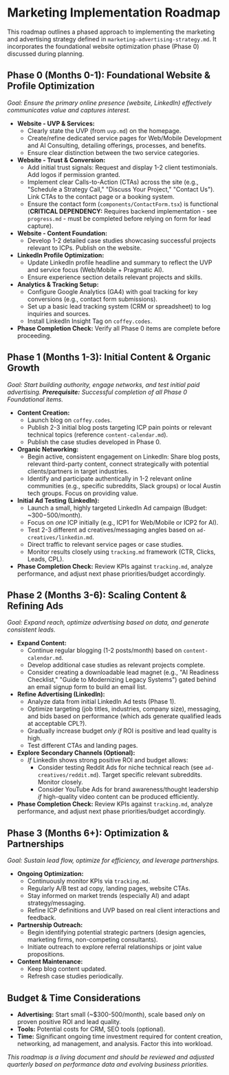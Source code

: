 # Marketing Implementation Roadmap

This roadmap outlines a phased approach to implementing the marketing and advertising strategy defined in `marketing-advertising-strategy.md`. It incorporates the foundational website optimization phase (Phase 0) discussed during planning.

## Phase 0 (Months 0-1): Foundational Website & Profile Optimization

*Goal: Ensure the primary online presence (website, LinkedIn) effectively communicates value and captures interest.*

*   **Website - UVP & Services:**
    *   Clearly state the UVP (from `uvp.md`) on the homepage.
    *   Create/refine dedicated service pages for Web/Mobile Development and AI Consulting, detailing offerings, processes, and benefits.
    *   Ensure clear distinction between the two service categories.
*   **Website - Trust & Conversion:**
    *   Add initial trust signals: Request and display 1-2 client testimonials. Add logos if permission granted.
    *   Implement clear Calls-to-Action (CTAs) across the site (e.g., "Schedule a Strategy Call," "Discuss Your Project," "Contact Us"). Link CTAs to the contact page or a booking system.
    *   Ensure the contact form (`components/ContactForm.tsx`) is functional (**CRITICAL DEPENDENCY:** Requires backend implementation - see `progress.md` - must be completed before relying on form for lead capture).
*   **Website - Content Foundation:**
    *   Develop 1-2 detailed case studies showcasing successful projects relevant to ICPs. Publish on the website.
*   **LinkedIn Profile Optimization:**
    *   Update LinkedIn profile headline and summary to reflect the UVP and service focus (Web/Mobile + Pragmatic AI).
    *   Ensure experience section details relevant projects and skills.
*   **Analytics & Tracking Setup:**
    *   Configure Google Analytics (GA4) with goal tracking for key conversions (e.g., contact form submissions).
    *   Set up a basic lead tracking system (CRM or spreadsheet) to log inquiries and sources.
    *   Install LinkedIn Insight Tag on `coffey.codes`.
*   **Phase Completion Check:** Verify all Phase 0 items are complete before proceeding.

## Phase 1 (Months 1-3): Initial Content & Organic Growth

*Goal: Start building authority, engage networks, and test initial paid advertising.*
***Prerequisite:** Successful completion of all Phase 0 Foundational items.*

*   **Content Creation:**
    *   Launch blog on `coffey.codes`.
    *   Publish 2-3 initial blog posts targeting ICP pain points or relevant technical topics (reference `content-calendar.md`).
    *   Publish the case studies developed in Phase 0.
*   **Organic Networking:**
    *   Begin active, consistent engagement on LinkedIn: Share blog posts, relevant third-party content, connect strategically with potential clients/partners in target industries.
    *   Identify and participate authentically in 1-2 relevant online communities (e.g., specific subreddits, Slack groups) or local Austin tech groups. Focus on providing value.
*   **Initial Ad Testing (LinkedIn):**
    *   Launch a small, highly targeted LinkedIn Ad campaign (Budget: ~$300-$500/month).
    *   Focus on *one* ICP initially (e.g., ICP1 for Web/Mobile or ICP2 for AI).
    *   Test 2-3 different ad creatives/messaging angles based on `ad-creatives/linkedin.md`.
    *   Direct traffic to relevant service pages or case studies.
    *   Monitor results closely using `tracking.md` framework (CTR, Clicks, Leads, CPL).
*   **Phase Completion Check:** Review KPIs against `tracking.md`, analyze performance, and adjust next phase priorities/budget accordingly.

## Phase 2 (Months 3-6): Scaling Content & Refining Ads

*Goal: Expand reach, optimize advertising based on data, and generate consistent leads.*

*   **Expand Content:**
    *   Continue regular blogging (1-2 posts/month) based on `content-calendar.md`.
    *   Develop additional case studies as relevant projects complete.
    *   Consider creating a downloadable lead magnet (e.g., "AI Readiness Checklist," "Guide to Modernizing Legacy Systems") gated behind an email signup form to build an email list.
*   **Refine Advertising (LinkedIn):**
    *   Analyze data from initial LinkedIn Ad tests (Phase 1).
    *   Optimize targeting (job titles, industries, company size), messaging, and bids based on performance (which ads generate qualified leads at acceptable CPL?).
    *   Gradually increase budget *only if* ROI is positive and lead quality is high.
    *   Test different CTAs and landing pages.
*   **Explore Secondary Channels (Optional):**
    *   *If* LinkedIn shows strong positive ROI and budget allows:
        *   Consider testing Reddit Ads for niche technical reach (see `ad-creatives/reddit.md`). Target specific relevant subreddits. Monitor closely.
        *   Consider YouTube Ads for brand awareness/thought leadership *if* high-quality video content can be produced efficiently.
*   **Phase Completion Check:** Review KPIs against `tracking.md`, analyze performance, and adjust next phase priorities/budget accordingly.

## Phase 3 (Months 6+): Optimization & Partnerships

*Goal: Sustain lead flow, optimize for efficiency, and leverage partnerships.*

*   **Ongoing Optimization:**
    *   Continuously monitor KPIs via `tracking.md`.
    *   Regularly A/B test ad copy, landing pages, website CTAs.
    *   Stay informed on market trends (especially AI) and adapt strategy/messaging.
    *   Refine ICP definitions and UVP based on real client interactions and feedback.
*   **Partnership Outreach:**
    *   Begin identifying potential strategic partners (design agencies, marketing firms, non-competing consultants).
    *   Initiate outreach to explore referral relationships or joint value propositions.
*   **Content Maintenance:**
    *   Keep blog content updated.
    *   Refresh case studies periodically.

## Budget & Time Considerations

*   **Advertising:** Start small (~$300-500/month), scale based *only* on proven positive ROI and lead quality.
*   **Tools:** Potential costs for CRM, SEO tools (optional).
*   **Time:** Significant ongoing time investment required for content creation, networking, ad management, and analysis. Factor this into workload.

_This roadmap is a living document and should be reviewed and adjusted quarterly based on performance data and evolving business priorities._
